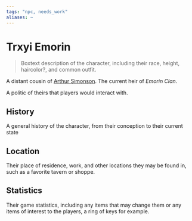```yaml
---
tags: "npc, needs_work"
aliases: ~
---
```


# Trxyi Emorin

 > 
 > Boxtext description of the character, including their race, height, haircolor?, and common outfit.

A distant cousin of [Arthur Simonson](..\Nobles%20of%20Prosper%20NPCs\Arthur%20Simonson.md). The current heir of *Emorin Clan*.

A politic of theirs that players would interact with.

## History

A general history of the character, from their conception to their current state

## Location

Their place of residence, work, and other locations they may be found in, such as a favorite tavern or shoppe.

## Statistics

Their game statistics, including any items that may change them or any items of interest to the players, a ring of keys for example.
